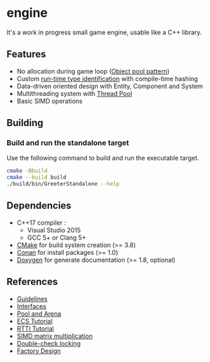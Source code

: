 # engine

It's a work in progress small game engine, usable like a C++ library.

## Features

- No allocation during game loop ([Object pool pattern](https://en.wikipedia.org/wiki/Object_pool_pattern))
- Custom [run-time type identification](https://en.wikipedia.org/wiki/Run-time_type_information) with compile-time hashing
- Data-driven oriented design with Entity, Component and System
- Multithreading system with [Thread Pool](https://en.wikipedia.org/wiki/Thread_pool)
- Basic SIMD operations

## Building

### Build and run the standalone target

Use the following command to build and run the executable target.

```bash
cmake -Bbuild
cmake --build build
./build/bin/GreeterStandalone --help
```

## Dependencies

- C++17 compiler :
  - Visual Studio 2015
  - GCC 5+ or Clang 5+
- [CMake](https://cmake.org/) for build system creation (>= 3.8)
- [Conan](https://conan.io/) for install packages (>= 1.0)
- [Doxygen](https://doxygen.org/) for generate documentation (>= 1.8, optional)

## References

- [Guidelines](https://github.com/isocpp/CppCoreGuidelines)
- [Interfaces](https://www.tutorialspoint.com/cplusplus/cpp_interfaces.htm)
- [Pool and Arena](https://thinkingeek.com/2017/11/19/simple-memory-pool/)
- [ECS Tutorial](https://austinmorlan.com/posts/entity_component_system/)
- [RTTI Tutorial](https://www.axelmenzel.de/articles/rtti)
- [SIMD matrix multiplication](https://blog.qiqitori.com/2018/05/matrix-multiplication-using-simd-instructions/)
- [Double-check locking](https://en.wikipedia.org/wiki/Double-checked_locking)
- [Factory Design](https://www.tutorialspoint.com/design_pattern/factory_pattern.htm)

